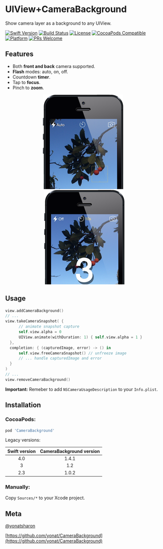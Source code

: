 # UIView+CameraBackground
Show camera layer as a background to any UIView.

[![Swift Version][swift-image]][swift-url]
[![Build Status][travis-image]][travis-url]
[![License][license-image]][license-url]
[![CocoaPods Compatible](https://img.shields.io/cocoapods/v/CameraBackground.svg)](https://img.shields.io/cocoapods/v/CameraBackground.svg)  
[![Platform](https://img.shields.io/cocoapods/p/CameraBackground.svg?style=flat)](http://cocoapods.org/pods/CameraBackground)
[![PRs Welcome](https://img.shields.io/badge/PRs-welcome-brightgreen.svg?style=flat-square)](http://makeapullrequest.com)

## Features
* Both **front and back** camera supported.
* **Flash** modes: auto, on, off.
* Countdown **timer**.
* Tap to **focus**.
* Pinch to **zoom**.

<p align="center">
<img src="screenshots/focus.png"> &nbsp; <img src="screenshots/countdown.png">
</p>

## Usage

```swift
view.addCameraBackground()
// ...
view.takeCameraSnapshot( {
      // animate snapshot capture
      self.view.alpha = 0
      UIView.animate(withDuration: 1) { self.view.alpha = 1 }
  },
  completion: { (capturedImage, error) -> () in
      self.view.freeCameraSnapshot() // unfreeze image
      // ... handle capturedImage and error
  }
)
// ...
view.removeCameraBackground()
```

**Important:** Remeber to add `NSCameraUsageDescription` to your `Info.plist`.

## Installation

### CocoaPods:

```ruby
pod 'CameraBackground'
```

Legacy versions:

| Swift version | CameraBackground version |
| :---: | :---: |
| 4.0 | 1.4.1 |
| 3 | 1.2 |
| 2.3 | 1.0.2 |

### Manually:

Copy `Sources/*` to your Xcode project.

## Meta

[@yonatsharon](https://twitter.com/yonatsharon)

[https://github.com/yonat/CameraBackground](https://github.com/yonat/CameraBackground)

[swift-image]:https://img.shields.io/badge/swift-4.2-orange.svg
[swift-url]: https://swift.org/
[license-image]: https://img.shields.io/badge/License-MIT-blue.svg
[license-url]: LICENSE.txt
[travis-image]: https://img.shields.io/travis/dbader/node-datadog-metrics/master.svg?style=flat-square
[travis-url]: https://travis-ci.org/dbader/node-datadog-metrics
[codebeat-image]: https://codebeat.co/badges/c19b47ea-2f9d-45df-8458-b2d952fe9dad
[codebeat-url]: https://codebeat.co/projects/github-com-vsouza-awesomeios-com

